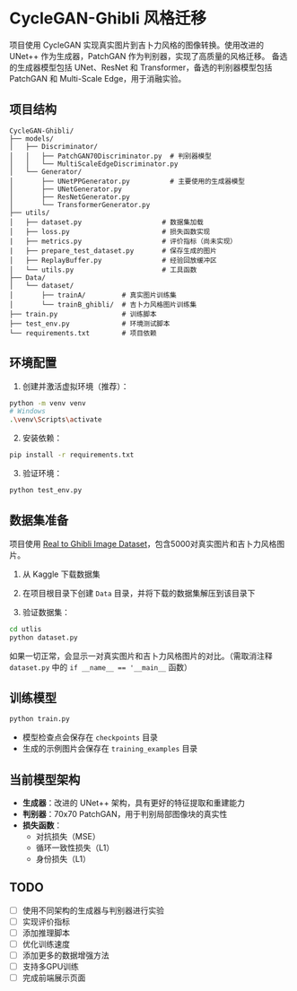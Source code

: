# CycleGAN-Ghibli 风格迁移

项目使用 CycleGAN 实现真实图片到吉卜力风格的图像转换。使用改进的 UNet++ 作为生成器，PatchGAN 作为判别器，实现了高质量的风格迁移。
备选的生成器模型包括 UNet、ResNet 和 Transformer，备选的判别器模型包括 PatchGAN 和 Multi-Scale Edge，用于消融实验。

## 项目结构

```
CycleGAN-Ghibli/
├── models/
│   ├── Discriminator/
│   │   ├── PatchGAN70Discriminator.py  # 判别器模型
│   │   └── MultiScaleEdgeDiscriminator.py
│   └── Generator/
│       ├── UNetPPGenerator.py          # 主要使用的生成器模型
│       ├── UNetGenerator.py
│       ├── ResNetGenerator.py
│       └── TransformerGenerator.py
├── utils/
│   ├── dataset.py                    # 数据集加载
│   ├── loss.py                       # 损失函数实现
|   ├── metrics.py                    # 评价指标（尚未实现）
|   ├── prepare_test_dataset.py       # 保存生成的图片
│   ├── ReplayBuffer.py               # 经验回放缓冲区
│   └── utils.py                      # 工具函数
├── Data/
│   └── dataset/
│       ├── trainA/         # 真实图片训练集
│       └── trainB_ghibli/  # 吉卜力风格图片训练集
├── train.py                # 训练脚本
├── test_env.py             # 环境测试脚本
└── requirements.txt        # 项目依赖
```

## 环境配置

1. 创建并激活虚拟环境（推荐）：
```bash
python -m venv venv
# Windows
.\venv\Scripts\activate
```

2. 安装依赖：
```bash
pip install -r requirements.txt
```

3. 验证环境：
```bash
python test_env.py
```

## 数据集准备

项目使用 [Real to Ghibli Image Dataset](https://www.kaggle.com/datasets/shubham1921/real-to-ghibli-image-dataset-5k-paired-images)，包含5000对真实图片和吉卜力风格图片。

1. 从 Kaggle 下载数据集
2. 在项目根目录下创建 `Data` 目录，并将下载的数据集解压到该目录下

3. 验证数据集：
```bash
cd utlis
python dataset.py
```
如果一切正常，会显示一对真实图片和吉卜力风格图片的对比。（需取消注释 `dataset.py` 中的 `if __name__ == '__main__` 函数）

## 训练模型

```bash
python train.py
```

- 模型检查点会保存在 `checkpoints` 目录
- 生成的示例图片会保存在 `training_examples` 目录

## 当前模型架构

- **生成器**：改进的 UNet++ 架构，具有更好的特征提取和重建能力
- **判别器**：70x70 PatchGAN，用于判别局部图像块的真实性
- **损失函数**：
  - 对抗损失（MSE）
  - 循环一致性损失（L1）
  - 身份损失（L1）

## TODO

- [ ] 使用不同架构的生成器与判别器进行实验
- [ ] 实现评价指标
- [ ] 添加推理脚本
- [ ] 优化训练速度
- [ ] 添加更多的数据增强方法
- [ ] 支持多GPU训练
- [ ] 完成前端展示页面
